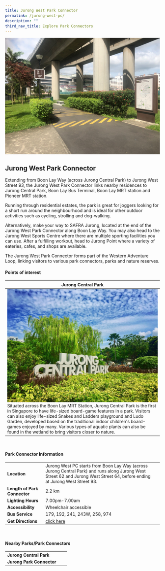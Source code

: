 ```yaml
---
title: Jurong West Park Connector
permalink: /jurong-west-pc/
description: ""
third_nav_title: Explore Park Connectors
---
```

![Jurong West Park Connector](/images/jurong%20west%20park%20connector%201.jpg)

## Jurong West Park Connector

Extending from Boon Lay Way (across Jurong Central Park) to Jurong West Street 93, the Jurong West Park Connector links nearby residences to Jurong Central Park, Boon Lay Bus Terminal, Boon Lay MRT station and Pioneer MRT station.

Running through residential estates, the park is great for joggers looking for a short run around the neighbourhood and is ideal for other outdoor activities such as cycling, strolling and dog-walking.

Alternatively, make your way to SAFRA Jurong, located at the end of the Jurong West Park Connector along Boon Lay Way. You may also head to the Jurong West Sports Centre where there are multiple sporting facilities you can use. After a fulfilling workout, head to Jurong Point where a variety of eateries, cafes, and shops are available.

The Jurong West Park Connector forms part of the Western Adventure Loop, linking visitors to various park connectors, parks and nature reserves.


#### Points of interest

| **Jurong Central Park**| 
| -------- | 
|![Jurong Central Park](/images/jurong%20central%20park.JPG)Situated across the Boon Lay MRT Station, Jurong Central Park is the first in Singapore to have life-sized board-game features in a park. Visitors can also enjoy life-sized Snakes and Ladders playground and Ludo Garden, developed based on the traditional indoor children's board-games enjoyed by many. Various types of aquatic plants can also be found in the wetland to bring visitors closer to nature.

<br>

#### Park Connector Information

|  |  |  |
| -------- | -------- | -------- |
| **Location** | Jurong West PC starts from Boon Lay Way (across Jurong Central Park) and runs along Jurong West Street 62 and Jurong West Street 64, before ending at Jurong West Street 93. |
| **Length of Park Connector** | 2.2 km  |
| **Lighting Hours** | 7.00pm-7.00am |
| **Accessibility** | Wheelchair accessible|
| **Bus Service** | 179, 192, 241, 243W, 258, 974 |
| **Get Directions** | [click here](https://www.onemap.gov.sg/?lat=1.3380912&amp;lng=103.6985927) |

<br>

#### Nearby Parks/Park Connectors

|   |  |  |
| -------- | -------- | -------- |
| **Jurong Central Park**
**Jurong Park Connector**|